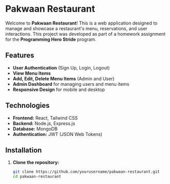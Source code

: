 # **Pakwaan Restaurant**

Welcome to **Pakwaan Restaurant**! This is a web application designed to manage and showcase a restaurant's menu, reservations, and user interactions. This project was developed as part of a homework assignment for the **Programming Hero Stride** program.


## **Features**

- **User Authentication** (Sign Up, Login, Logout)
- **View Menu Items**
- **Add, Edit, Delete Menu Items** (Admin and User)
- **Admin Dashboard** for managing users and menu items
- **Responsive Design** for mobile and desktop

## **Technologies**

- **Frontend:** React, Tailwind CSS
- **Backend:** Node.js, Express.js
- **Database:** MongoDB
- **Authentication:** JWT (JSON Web Tokens)

## **Installation**

1. **Clone the repository:**
   ```bash
   git clone https://github.com/yourusername/pakwaan-restaurant.git
   cd pakwaan-restaurant
